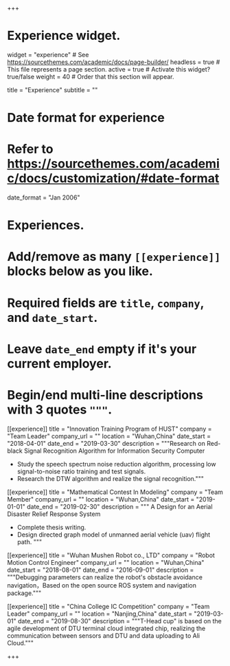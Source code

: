 +++
# Experience widget.
widget = "experience"  # See https://sourcethemes.com/academic/docs/page-builder/
headless = true  # This file represents a page section.
active = true  # Activate this widget? true/false
weight = 40  # Order that this section will appear.

title = "Experience"
subtitle = ""

# Date format for experience
#   Refer to https://sourcethemes.com/academic/docs/customization/#date-format
date_format = "Jan 2006"

# Experiences.
#   Add/remove as many `[[experience]]` blocks below as you like.
#   Required fields are `title`, `company`, and `date_start`.
#   Leave `date_end` empty if it's your current employer.
#   Begin/end multi-line descriptions with 3 quotes `"""`.
[[experience]]
  title = "Innovation Training Program of HUST"
  company = "Team Leader"
  company_url = ""
  location = "Wuhan,China"
  date_start = "2018-04-01"
  date_end = "2019-03-30"
  description = """Research on Red-black Signal Recognition Algorithm for Information Security Computer 
  - Study the speech spectrum noise reduction algorithm, processing low signal-to-noise ratio training and test signals. 
  - Research the DTW algorithm and realize the signal recognition."""

[[experience]]
  title = "Mathematical Contest In Modeling"
  company = "Team Member"
  company_url = ""
  location = "Wuhan,China"
  date_start = "2019-01-01"
  date_end = "2019-02-30"
  description = """
  A Design for an Aerial Disaster Relief Response System 
  - Complete thesis writing. 
  - Design directed graph model of unmanned aerial vehicle (uav) flight path.
  """
  
[[experience]]
  title = "Wuhan Mushen Robot co., LTD"
  company = "Robot Motion Control Engineer"
  company_url = ""
  location = "Wuhan,China"
  date_start = "2018-08-01"
  date_end = "2016-09-01"
  description = """Debugging parameters can realize the robot's obstacle avoidance navigation，Based on the open source ROS system and navigation package."""
  
[[experience]]
  title = "China College IC Competition"
  company = "Team Leader"
  company_url = ""
  location = "Nanjing,China"
  date_start = "2019-03-01"
  date_end = "2019-08-30"
  description = """T-Head  cup" is based on the agile development of DTU terminal cloud integrated chip, realizing the communication between sensors and DTU and data uploading to Ali Cloud."""

+++
